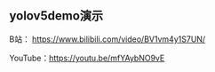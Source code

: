 ## yolov5demo演示

B站： https://www.bilibili.com/video/BV1vm4y1S7UN/

YouTube：https://youtu.be/mfYAybNO9vE

